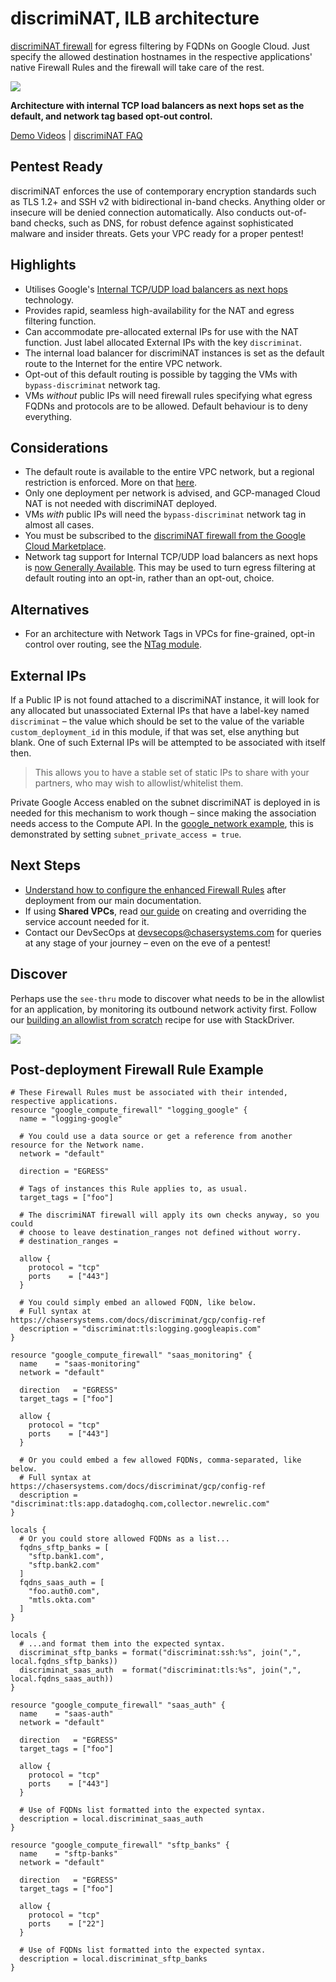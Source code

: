 # discrimiNAT, ILB architecture

[discrimiNAT firewall](https://chasersystems.com/discriminat) for egress filtering by FQDNs on Google Cloud. Just specify the allowed destination hostnames in the respective applications' native Firewall Rules and the firewall will take care of the rest.

![](https://chasersystems.com/img/gcp-protocol-tls.gif)

**Architecture with internal TCP load balancers as next hops set as the default, and network tag based opt-out control.**

[Demo Videos](https://chasersystems.com/discriminat/gcp/demo) | [discrimiNAT FAQ](https://chasersystems.com/discriminat/faq)

## Pentest Ready

discrimiNAT enforces the use of contemporary encryption standards such as TLS 1.2+ and SSH v2 with bidirectional in-band checks. Anything older or insecure will be denied connection automatically. Also conducts out-of-band checks, such as DNS, for robust defence against sophisticated malware and insider threats. Gets your VPC ready for a proper pentest!

## Highlights

* Utilises Google's [Internal TCP/UDP load balancers as next hops](https://cloud.google.com/load-balancing/docs/internal/ilb-next-hop-overview) technology.
* Provides rapid, seamless high-availability for the NAT and egress filtering function.
* Can accommodate pre-allocated external IPs for use with the NAT function. Just label allocated External IPs with the key `discriminat`.
* The internal load balancer for discrimiNAT instances is set as the default route to the Internet for the entire VPC network.
* Opt-out of this default routing is possible by tagging the VMs with `bypass-discriminat` network tag.
* VMs _without_ public IPs will need firewall rules specifying what egress FQDNs and protocols are to be allowed. Default behaviour is to deny everything.

## Considerations

* The default route is available to the entire VPC network, but a regional restriction is enforced. More on that [here](https://cloud.google.com/load-balancing/docs/internal/ilb-next-hop-overview#same_network_and_region).
* Only one deployment per network is advised, and GCP-managed Cloud NAT is not needed with discrimiNAT deployed.
* VMs _with_ public IPs will need the `bypass-discriminat` network tag in almost all cases.
* You must be subscribed to the [discrimiNAT firewall from the Google Cloud Marketplace](https://console.cloud.google.com/marketplace/details/chasersystems-public/discriminat?utm_source=gthb&utm_medium=dcs&utm_campaign=trrfrm).
* Network tag support for Internal TCP/UDP load balancers as next hops is [now Generally Available](https://cloud.google.com/load-balancing/docs/internal/ilb-next-hop-overview#additional_considerations). This may be used to turn egress filtering at default routing into an opt-in, rather than an opt-out, choice.

## Alternatives

* For an architecture with Network Tags in VPCs for fine-grained, opt-in control over routing, see the [NTag module](https://registry.terraform.io/modules/ChaserSystems/discriminat-ntag/google/).

## External IPs

If a Public IP is not found attached to a discrimiNAT instance, it will look for any allocated but unassociated External IPs that have a label-key named `discriminat` – the value which should be set to the value of the variable `custom_deployment_id` in this module, if that was set, else anything but blank. One of such External IPs will be attempted to be associated with itself then.

>This allows you to have a stable set of static IPs to share with your partners, who may wish to allowlist/whitelist them.

Private Google Access enabled on the subnet discrimiNAT is deployed in is needed for this mechanism to work though – since making the association needs access to the Compute API. In the [google_network example](examples/google_network/), this is demonstrated by setting `subnet_private_access = true`.

## Next Steps

* [Understand how to configure the enhanced Firewall Rules](https://chasersystems.com/docs/discriminat/gcp/config-ref) after deployment from our main documentation.
* If using **Shared VPCs**, read [our guide](https://chasersystems.com/docs/discriminat/gcp/shared-vpc) on creating and overriding the service account needed for it.
* Contact our DevSecOps at devsecops@chasersystems.com for queries at any stage of your journey – even on the eve of a pentest!

## Discover

Perhaps use the `see-thru` mode to discover what needs to be in the allowlist for an application, by monitoring its outbound network activity first. Follow our [building an allowlist from scratch](https://chasersystems.com/docs/discriminat/gcp/logs-ref#building-an-allowlist-from-scratch) recipe for use with StackDriver.

![](https://chasersystems.com/img/gcp-see-thru.gif)

## Post-deployment Firewall Rule Example

```hcl
# These Firewall Rules must be associated with their intended, respective applications.
resource "google_compute_firewall" "logging_google" {
  name = "logging-google"

  # You could use a data source or get a reference from another resource for the Network name.
  network = "default"

  direction = "EGRESS"

  # Tags of instances this Rule applies to, as usual.
  target_tags = ["foo"]

  # The discrimiNAT firewall will apply its own checks anyway, so you could
  # choose to leave destination_ranges not defined without worry.
  # destination_ranges =

  allow {
    protocol = "tcp"
    ports    = ["443"]
  }

  # You could simply embed an allowed FQDN, like below.
  # Full syntax at https://chasersystems.com/docs/discriminat/gcp/config-ref
  description = "discriminat:tls:logging.googleapis.com"
}

resource "google_compute_firewall" "saas_monitoring" {
  name    = "saas-monitoring"
  network = "default"

  direction   = "EGRESS"
  target_tags = ["foo"]

  allow {
    protocol = "tcp"
    ports    = ["443"]
  }

  # Or you could embed a few allowed FQDNs, comma-separated, like below.
  # Full syntax at https://chasersystems.com/docs/discriminat/gcp/config-ref
  description = "discriminat:tls:app.datadoghq.com,collector.newrelic.com"
}

locals {
  # Or you could store allowed FQDNs as a list...
  fqdns_sftp_banks = [
    "sftp.bank1.com",
    "sftp.bank2.com"
  ]
  fqdns_saas_auth = [
    "foo.auth0.com",
    "mtls.okta.com"
  ]
}

locals {
  # ...and format them into the expected syntax.
  discriminat_sftp_banks = format("discriminat:ssh:%s", join(",", local.fqdns_sftp_banks))
  discriminat_saas_auth  = format("discriminat:tls:%s", join(",", local.fqdns_saas_auth))
}

resource "google_compute_firewall" "saas_auth" {
  name    = "saas-auth"
  network = "default"

  direction   = "EGRESS"
  target_tags = ["foo"]

  allow {
    protocol = "tcp"
    ports    = ["443"]
  }

  # Use of FQDNs list formatted into the expected syntax.
  description = local.discriminat_saas_auth
}

resource "google_compute_firewall" "sftp_banks" {
  name    = "sftp-banks"
  network = "default"

  direction   = "EGRESS"
  target_tags = ["foo"]

  allow {
    protocol = "tcp"
    ports    = ["22"]
  }

  # Use of FQDNs list formatted into the expected syntax.
  description = local.discriminat_sftp_banks
}
```
